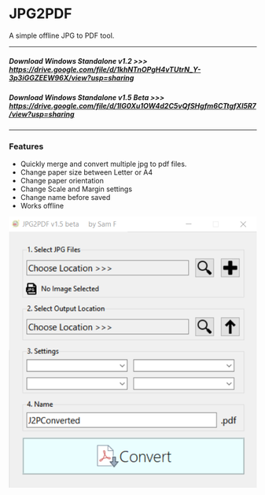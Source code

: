 # JPG2PDF

A simple offline JPG to PDF tool.

---
##### Download Windows Standalone v1.2 >>> https://drive.google.com/file/d/1khNTnOPgH4vTUtrN_Y-3p3iGGZEEW96X/view?usp=sharing
##### Download Windows Standalone v1.5 Beta >>> https://drive.google.com/file/d/1IG0Xu1OW4d2C5vQfSHgfm6CTtgfXl5R7/view?usp=sharing
---


### Features
* Quickly merge and convert multiple jpg to pdf files.
* Change paper size between Letter or A4
* Change paper orientation
* Change Scale and Margin settings
* Change name before saved
* Works offline

![Alt text](/Screenshot1.5b.png)
